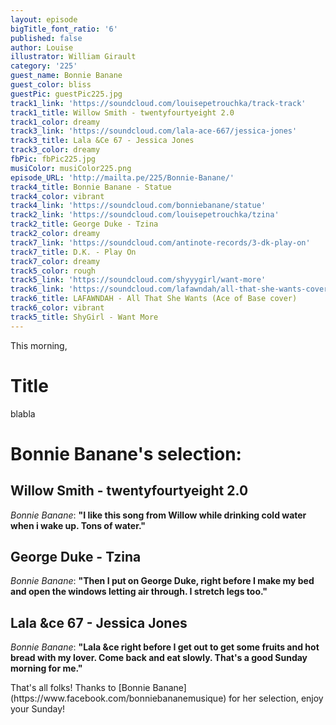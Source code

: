 ```yaml
---
layout: episode
bigTitle_font_ratio: '6'
published: false
author: Louise
illustrator: William Girault
category: '225'
guest_name: Bonnie Banane
guest_color: bliss
guestPic: guestPic225.jpg
track1_link: 'https://soundcloud.com/louisepetrouchka/track-track'
track1_title: Willow Smith - twentyfourtyeight 2.0
track1_color: dreamy
track3_link: 'https://soundcloud.com/lala-ace-667/jessica-jones'
track3_title: Lala &Ce 67 - Jessica Jones
track3_color: dreamy
fbPic: fbPic225.jpg
musiColor: musiColor225.png
episode_URL: 'http://mailta.pe/225/Bonnie-Banane/'
track4_title: Bonnie Banane - Statue
track4_color: vibrant
track4_link: 'https://soundcloud.com/bonniebanane/statue'
track2_link: 'https://soundcloud.com/louisepetrouchka/tzina'
track2_title: George Duke - Tzina
track2_color: dreamy
track7_link: 'https://soundcloud.com/antinote-records/3-dk-play-on'
track7_title: D.K. - Play On
track7_color: dreamy
track5_color: rough
track5_link: 'https://soundcloud.com/shyyygirl/want-more'
track6_link: 'https://soundcloud.com/lafawndah/all-that-she-wants-cover'
track6_title: LAFAWNDAH - All That She Wants (Ace of Base cover)
track6_color: vibrant
track5_title: ShyGirl - Want More
---
```

<p id="introduction">This morning,</p>

# Title

blabla

# Bonnie Banane's selection:

## Willow Smith - twentyfourtyeight 2.0
_Bonnie Banane_: **"**I like this song from Willow while drinking cold water when i wake up.
Tons of water.**"**

## George Duke - Tzina
_Bonnie Banane_: **"**Then I put on George Duke, right before I make my bed and open the windows
letting air through.
I stretch legs too.**"**

## Lala &ce 67 - Jessica Jones
_Bonnie Banane_: **"**Lala &ce right before I get out to get some fruits and hot bread with my lover.
Come back and eat slowly.
That's a good Sunday morning for me.**"**

<p id="outroduction">That's all folks! Thanks to [Bonnie Banane](https://www.facebook.com/bonniebananemusique) for her selection, enjoy your Sunday!</p>
